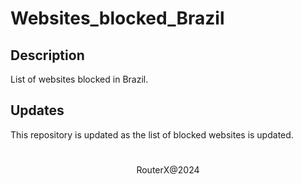 # Websites_blocked_Brazil

## Description
List of websites blocked in Brazil.

## Updates
This repository is updated as the list of blocked websites is updated.

#
<div align='center'>RouterX@2024</div>

